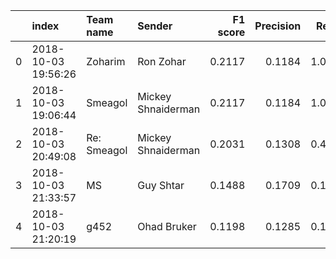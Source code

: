 |    | index               | Team name   | Sender             |   F1 score |   Precision |   Recall |
|---:|:--------------------|:------------|:-------------------|-----------:|------------:|---------:|
|  0 | 2018-10-03 19:56:26 | Zoharim     | Ron Zohar          |     0.2117 |      0.1184 |   1.0000 |
|  1 | 2018-10-03 19:06:44 | Smeagol     | Mickey Shnaiderman |     0.2117 |      0.1184 |   1.0000 |
|  2 | 2018-10-03 20:49:08 | Re: Smeagol | Mickey Shnaiderman |     0.2031 |      0.1308 |   0.4537 |
|  3 | 2018-10-03 21:33:57 | MS          | Guy Shtar          |     0.1488 |      0.1709 |   0.1317 |
|  4 | 2018-10-03 21:20:19 | g452        | Ohad Bruker        |     0.1198 |      0.1285 |   0.1122 |